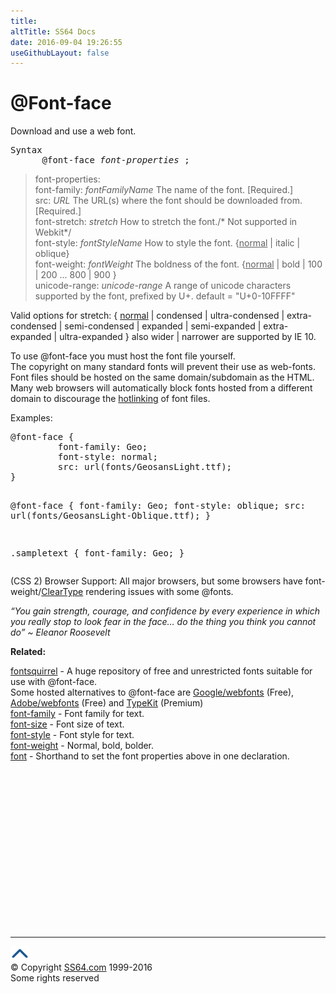 ```yaml
---
title:
altTitle: SS64 Docs
date: 2016-09-04 19:26:55
useGithubLayout: false
---
```

<!-- #BeginLibraryItem "/Library/head_css.lbi" --><!-- #EndLibraryItem --><script type="text/javascript">
function ApplyStyle(id) {
  var el = document.getElementById('@font-face');
  var newcss = document.getElementById('trycode').value;
  el.setAttribute('style', newcss);
}</script>
<h1>@Font-face</h1>
<p>Download and use a web font.</p>
<pre>Syntax
      @font-face <i>font-properties</i> ;</pre>
<blockquote>
<p>font-properties:<br>
<span class="code"> font-family: <i>fontFamilyName </i></span>The name of the font. [Required.]<br>
<span class="code">src: <i>URL </i></span>The URL(s) where the font should be downloaded from. [Required.]<br>
<span class="code">font-stretch: <i>stretch</i></span> How to stretch the font./* Not supported in Webkit*/<br>
<span class="code">font-style: <i>fontStyleName</i> </span>How to style the font. <span class="code">{<u>normal</u> | italic | oblique}</span><br>
<span class="code">font-weight: <i>fontWeight</i> </span>The boldness of the font.<span class="code"> {<u>normal</u> | bold  | 100  | 200  ... 800  | 900 }</span><br>
<span class="code">unicode-range: <i>unicode-range</i></span> A range of unicode characters supported by the font, prefixed by <span class="code">U+</span>.  default = <span class="code">"U+0-10FFFF"</span></p>
</blockquote>
<p>Valid options for stretch: <span class="code">{ <u>normal</u> | condensed  | ultra-condensed  | extra-condensed  | semi-condensed  | expanded  | semi-expanded  | extra-expanded  | ultra-expanded }</span> also<span class="code"> wider | narrower</span> are supported by IE 10.</p>
<p>To use @font-face you must host the font file yourself.<br>
The copyright on many standard fonts  will prevent their use as web-fonts.<br>
Font files should be hosted 
on the same domain/subdomain as the HTML.  Many web browsers will automatically block fonts hosted from a different domain to discourage the <a href="http://en.wikipedia.org/wiki/Hotlinking">hotlinking</a> of font files.<br>
</p>
<p>Examples:</p>
<pre>@font-face {
         font-family: Geo;
         font-style: normal;
         src: url(fonts/GeosansLight.ttf);
}

@font-face {
         font-family: Geo;
         font-style: oblique;
         src: url(fonts/GeosansLight-Oblique.ttf); 
}

.sampletext {
         font-family: Geo;
}</pre>

<p>(CSS 2) Browser Support: All major browsers,  but some browsers  have font-weight/<a href="http://en.wikipedia.org/wiki/ClearType">ClearType</a> rendering issues with some @fonts.<br>
</p>
<p class="quote"><i>“You gain strength, courage, and confidence by every experience in which you really stop to look fear in the face… do the thing you think you cannot do” ~ Eleanor Roosevelt</i></p><p><b>Related:</b></p>
<p> <a href="http://www.fontsquirrel.com/">fontsquirrel</a> - A huge repository of free and unrestricted  fonts suitable for use with @font-face.<br>
Some hosted alternatives to @font-face are <a href="http://www.google.com/webfonts">Google/webfonts</a> (Free), <a href="http://html.adobe.com/edge/webfonts/">Adobe/webfonts</a> (Free) and <a href="https://typekit.com/">TypeKit</a> (Premium)<br>
<a href="font-family.html">font-family</a> - Font family for text.<br>
  <a href="font-size.html">font-size</a> - Font size of text.<br>
  <a href="font-style.html">font-style</a> - Font style for text.<br>
  <a href="font-weight.html">font-weight</a> - Normal, bold, bolder.<br>
<a href="font.html">font</a> - Shorthand to set the font properties above in one declaration.</p><!-- #BeginLibraryItem "/Library/foot_css.lbi" --><p>
<!-- CSS -->
<ins class="adsbygoogle" style="display:inline-block;width:300px;height:250px" data-ad-client="ca-pub-6140977852749469" data-ad-slot="2739097502"></ins>
<script>
(adsbygoogle = window.adsbygoogle || []).push({});
</script></p>
<hr>
<div id="bl" class="footer"><a href="font-face.html#"><img src="../images/top.png" width="30" height="22" alt="Back to the Top"></a></div>
<div id="br" class="footer, tagline">© Copyright <a href="http://ss64.com/">SS64.com</a> 1999-2016<br>
Some rights reserved</div><!-- #EndLibraryItem -->
